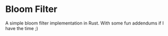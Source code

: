 # Bloom Filter

A simple bloom filter implementation in Rust. With some fun addendums if I have the time ;)